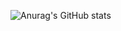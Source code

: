 ![Anurag's GitHub stats](https://github-readme-stats.vercel.app/api?username=h4nyu&count_private=true&show_icons=true)
